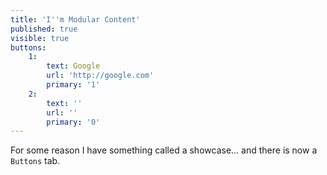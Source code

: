 ```yaml
---
title: 'I''m Modular Content'
published: true
visible: true
buttons:
    1:
        text: Google
        url: 'http://google.com'
        primary: '1'
    2:
        text: ''
        url: ''
        primary: '0'
---
```


For some reason I have something called a showcase... and there is now a `Buttons` tab.